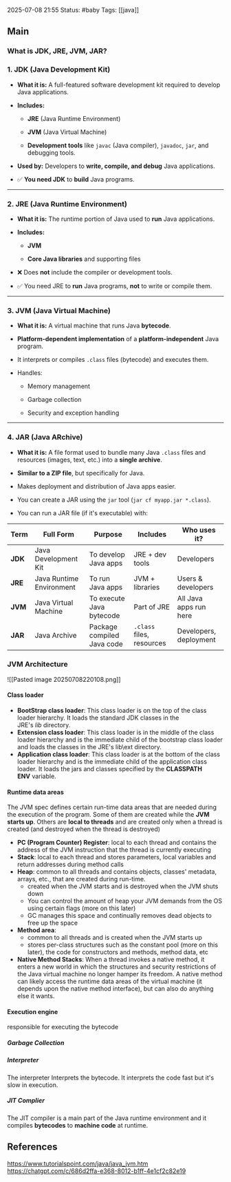 2025-07-08 21:55
Status: #baby
Tags: [[java]]
## Main

### What is JDK, JRE, JVM, JAR? 
### 1. **JDK (Java Development Kit)**

- **What it is:** A full-featured software development kit required to develop Java applications.
    
- **Includes:**
    
    - **JRE** (Java Runtime Environment)
        
    - **JVM** (Java Virtual Machine)
        
    - **Development tools** like `javac` (Java compiler), `javadoc`, `jar`, and debugging tools.
        
- **Used by:** Developers to **write, compile, and debug** Java applications.
    
- ✅ **You need JDK** to **build** Java programs.
    

---

### 2. **JRE (Java Runtime Environment)**

- **What it is:** The runtime portion of Java used to **run** Java applications.
    
- **Includes:**
    
    - **JVM**
        
    - **Core Java libraries** and supporting files
        
- ❌ Does **not** include the compiler or development tools.
    
- ✅ You need JRE to **run** Java programs, **not** to write or compile them.
    

---

### 3. **JVM (Java Virtual Machine)**

- **What it is:** A virtual machine that runs Java **bytecode**.
    
- **Platform-dependent implementation** of a **platform-independent** Java program.
    
- It interprets or compiles `.class` files (bytecode) and executes them.
    
- Handles:
    
    - Memory management
        
    - Garbage collection
        
    - Security and exception handling
        

---

### 4. **JAR (Java ARchive)**

- **What it is:** A file format used to bundle many Java `.class` files and resources (images, text, etc.) into a **single archive**.
    
- **Similar to a ZIP file**, but specifically for Java.
    
- Makes deployment and distribution of Java apps easier.
    
- You can create a JAR using the `jar` tool (`jar cf myapp.jar *.class`).
    
- You can run a JAR file (if it's executable) with:

| Term    | Full Form                | Purpose                    | Includes                  | Who uses it?           |
| ------- | ------------------------ | -------------------------- | ------------------------- | ---------------------- |
| **JDK** | Java Development Kit     | To develop Java apps       | JRE + dev tools           | Developers             |
| **JRE** | Java Runtime Environment | To run Java apps           | JVM + libraries           | Users & developers     |
| **JVM** | Java Virtual Machine     | To execute Java bytecode   | Part of JRE               | All Java apps run here |
| **JAR** | Java Archive             | Package compiled Java code | `.class` files, resources | Developers, deployment |

### JVM Architecture
![[Pasted image 20250708220108.png]]

#### Class loader
- **BootStrap class loader**: This class loader is on the top of the class loader hierarchy. It loads the standard JDK classes in the JRE's _lib_ directory.
- **Extension class loader**: This class loader is in the middle of the class loader hierarchy and is the immediate child of the bootstrap class loader and loads the classes in the JRE's lib\ext directory.
- **Application class loader**: This class loader is at the bottom of the class loader hierarchy and is the immediate child of the application class loader. It loads the jars and classes specified by the **CLASSPATH ENV** variable.
#### Runtime data areas
The JVM spec defines certain run-time data areas that are needed during the execution of the program. Some of them are created while the **JVM starts up**. Others are **local to threads** and are created only when a thread is created (and destroyed when the thread is destroyed)
- **PC (Program Counter) Register**: local to each thread and contains the address of the JVM instruction that the thread is currently executing
- **Stack**: local to each thread and stores parameters, local variables and return addresses during method calls
- **Heap**: common to all threads and contains objects, classes' metadata, arrays, etc., that are created during run-time. 
	- created when the JVM starts and is destroyed when the JVM shuts down
	- You can control the amount of heap your JVM demands from the OS using certain flags (more on this later)
	- GC manages this space and continually removes dead objects to free up the space
- **Method area**: 
	- common to all threads and is created when the JVM starts up
	- stores per-class structures such as the constant pool (more on this later), the code for constructors and methods, method data, etc
- **Native Method Stacks**: When a thread invokes a native method, it enters a new world in which the structures and security restrictions of the Java virtual machine no longer hamper its freedom. A native method can likely access the runtime data areas of the virtual machine (it depends upon the native method interface), but can also do anything else it wants.

#### Execution engine
responsible for executing the bytecode
##### Garbage Collection
##### Interpreter
The interpreter Interprets the bytecode. It interprets the code fast but it's slow in execution.
##### JIT Complier
The JIT compiler is a main part of the Java runtime environment and it compiles **bytecodes** to **machine code** at runtime.

## References
https://www.tutorialspoint.com/java/java_jvm.htm
https://chatgpt.com/c/686d2ffa-e368-8012-b1ff-4e1cf2c82e19
